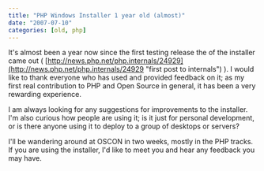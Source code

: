 ```yaml
---
title: "PHP Windows Installer 1 year old (almost)"
date: "2007-07-10"
categories: [old, php]
---
```


It's almost been a year now since the first testing release the of the installer came out ( [http://news.php.net/php.internals/24929](http://news.php.net/php.internals/24929 "first post to internals") ). I would like to thank everyone who has used and provided feedback on it; as my first real contribution to PHP and Open Source in general, it has been a very rewarding experience.

I am always looking for any suggestions for improvements to the installer. I'm also curious how people are using it; is it just for personal development, or is there anyone using it to deploy to a group of desktops or servers?

I'll be wandering around at OSCON in two weeks, mostly in the PHP tracks. If you are using the installer, I'd like to meet you and hear any feedback you may have.

